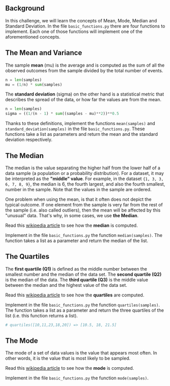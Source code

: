 ## Background

In this challenge, we will learn the concepts of Mean, Mode, Median and Standard Deviation. In the file `basic_functions.py` there are four functions to implement. Each one of those functions will implement one of the aforementioned concepts.

## The Mean and Variance
The sample **mean** (mu) is the average and is computed as the sum of all the observed outcomes from the sample divided by the total number of events.
```python
n = len(samples)
mu = (1/n) * sum(samples)
```

The **standard deviation** (sigma) on the other hand is a statistical metric that describes the spread of the data, or how far the values are from the mean.
```python
n = len(samples)
sigma = ((1/(n - 1) * sum((samples - mu)**2))**0.5
```

Thanks to these definitions, implement the functions `mean(samples)` and `standard_deviation(samples)` in the file `basic_functions.py`. These functions take a list as parameters and return the mean and the standard deviation respectively.

## The Median

The median is the value separating the higher half from the lower half of a data sample (a population or a probability distribution). For a dataset, it may be interpreted as the **"middle" value**. For example, in the dataset `{1, 3, 3, 6, 7, 8, 9}`, the median is 6, the fourth largest, and also the fourth smallest, number in the sample. Note that the values in the sample are ordered.

One problem when using the mean, is that it often does not depict the typical outcome. If one element from the sample is very far from the rest of the sample (i.e. also called outliers), then the mean will be affected by this "unusual" data. That's why, in some cases, we use **the Median**.

Read this [wikipedia article](https://en.wikipedia.org/wiki/Median) to see how the **median** is computed.

Implement in the file `basic_functions.py` the function `median(samples)`. The function takes a list as a parameter and return the median of the list.

## The Quartiles

The **first quartile (Q1)** is defined as the middle number between the smallest number and the median of the data set. The **second quartile (Q2)** is the median of the data. The **third quartile (Q3)** is the middle value between the median and the highest value of the data set.

Read this [wikipedia article](https://en.wikipedia.org/wiki/Quartile) to see how the **quartiles** are computed.

Implement in the file `basic_functions.py` the function `quartiles(samples)`. The function takes a list as a parameter and return the three quartiles of the list (i.e. this function returns a list).

```python
# quartiles([10,11,23,18,20]) => [10.5, 18, 21.5]
```

## The Mode

The mode of a set of data values is the value that appears most often. In other words, it is the value that is most likely to be sampled.

Read this [wikipedia article](https://en.wikipedia.org/wiki/Mode_(statistics)) to see how the **mode** is computed.

Implement in the file `basic_functions.py` the function `mode(samples)`.
